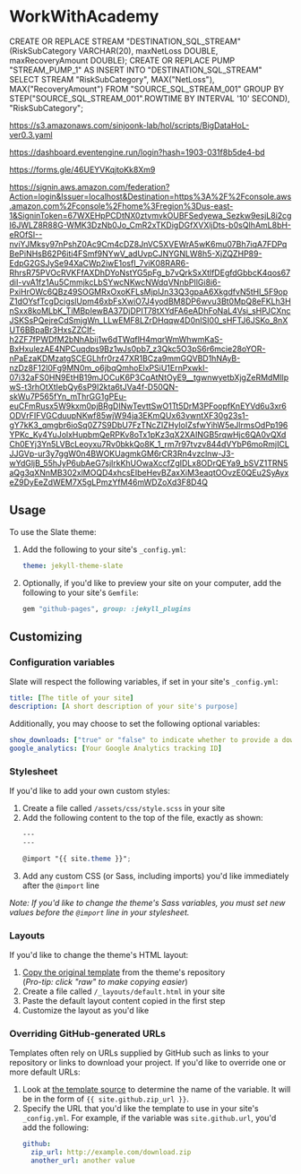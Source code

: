 # WorkWithAcademy

CREATE OR REPLACE STREAM "DESTINATION_SQL_STREAM"
(RiskSubCategory VARCHAR(20), maxNetLoss DOUBLE, maxRecoveryAmount DOUBLE);
CREATE OR REPLACE PUMP "STREAM_PUMP_1" AS
INSERT INTO "DESTINATION_SQL_STREAM"
SELECT
STREAM "RiskSubCategory",
MAX("NetLoss"),
MAX("RecoveryAmount")
FROM "SOURCE_SQL_STREAM_001"
GROUP BY
STEP("SOURCE_SQL_STREAM_001".ROWTIME BY INTERVAL '10' SECOND),
"RiskSubCategory";


https://s3.amazonaws.com/sinjoonk-lab/hol/scripts/BigDataHoL-ver0.3.yaml



https://dashboard.eventengine.run/login?hash=1903-031f8b5de4-bd


https://forms.gle/46UEYVKqjtoKk8Xm9

https://signin.aws.amazon.com/federation?Action=login&Issuer=localhost&Destination=https%3A%2F%2Fconsole.aws.amazon.com%2Fconsole%2Fhome%3Fregion%3Dus-east-1&SigninToken=67WXEHpPCDtNX0ztvmvkOUBFSedyewa_Sezkw9esjL8i2cgI6JWLZ8R88G-WMK3DzNb0Jo_CmR2xTKDigDGfXVXljDts-b0sQIhAmL8bH-eROfSI--nviYJMksy97nPshZ0Ac9Cm4cDZ8JnVC5XVEWrA5wK6mu07Bh7iqA7FDPqBePiNHsB62P6iti4FSmf9NYwV_adUvpCJNYGNLW8h5-XjZQZHP89-EdpG2GSJySe94XaCWp2iwE1osfI_7viK08RAR6-RhrsR75PVOcRVKFfAXDhDYoNstYG5pFg_b7vQrkSxXtlfDEgfdGbbcK4qos67diI-vvA1fz1Au5CmmjkcLbSYwcNKwcNWdqVNnbPIlGi8i6-PxiHrOWc6QBz49SOGMRxOxoKFLsMjplJn33Q3gpaA6XkgdfvN5tHl_5F9opZ1dOYsfTcgDcigslUpm46xbFsXwiO7J4yodBM8DP6wvu3Bt0MpQ8eFKLh3HnSxx8koMLbK_TiMBpIewBA37DjDPIT78tXYdFA6eADhFoNaL4Vsi_sHPJCXncJSKSsPQejreCdSmjgWn_LLwEMF8LZrDHqqw4D0nISI00_sHFTJ6JSKo_8nXUT6BBpaBr3HxsZZCIf-h2ZF7fPWDfM2bNhAbij1w6dTWqflH4mqrWmWhwmKaS-BxHxulezAE4NPCuqdps9Bz1wJs0pb7_z3Qkc5O3pS6r6mcie28oYOR-nPaEzaKDMzatgSCEGLhfr0rz47XR1BCza9mmGQVBD1hNAyB-nzDz8F12l0Fg9MN0m_o6jbqQmhoElxPSiU1ErnPxwkI-07i32aFS0HN9EtHB19mJOCuK6P3CqAtNtOyE9__tgwnwyetbXjgZeRMdMIlpwS-t3rhOtXtIebQy6sP9I2kta6tJVa4f-D50QN-skWu7P565fYn_mThrGG1gPEu-euCFmRusx5W9kxm0pjBRgDINwTevttSwO1Tt5DrM3PFoopfKnEYVd6u3xr6ODVrFIFVGCduupNKwf85wjW94ja3EKmQUx63vwntXF30g23s1-gY7kK3_qmgbr6ioSq0Z7S9DbU7FzTNcZIZHyIoIZsfwYihW5eJlrmsOdPp196YPKc_Ky4YuJolxHupbmQeRPKv8oTx1pKz3qX2XAINGB5rqwHjc6QA0vQXdCh0EYj3Yn5LVBcLeoyxu7Rv0bkkQo8K_1_rm7r97tvzv844dVYbP6moRmjICLJJGVp-ur3y7ggW0n4BWOKUagmkGM6rCR3Rn4vzclnw-J3-wYdGljB_55hJyP6ubAeG7sjlrkKhUOwaXccfZgIDLx8ODrQEYa9_bSVZ1TRN5aQg3qXNnMB302xlMOQD4xhcsEIbeHevBZaxXiM3eaqtOOvzE0QEu2SyAyxeZ9DyEeZdWEM7X5gLPmzYfM46mWDZoXd3F8D4Q

## Usage

To use the Slate theme:

1. Add the following to your site's `_config.yml`:

    ```yml
    theme: jekyll-theme-slate
    ```

2. Optionally, if you'd like to preview your site on your computer, add the following to your site's `Gemfile`:

    ```ruby
    gem "github-pages", group: :jekyll_plugins
    ```

## Customizing

### Configuration variables

Slate will respect the following variables, if set in your site's `_config.yml`:

```yml
title: [The title of your site]
description: [A short description of your site's purpose]
```

Additionally, you may choose to set the following optional variables:

```yml
show_downloads: ["true" or "false" to indicate whether to provide a download URL]
google_analytics: [Your Google Analytics tracking ID]
```

### Stylesheet

If you'd like to add your own custom styles:

1. Create a file called `/assets/css/style.scss` in your site
2. Add the following content to the top of the file, exactly as shown:
    ```scss
    ---
    ---

    @import "{{ site.theme }}";
    ```
3. Add any custom CSS (or Sass, including imports) you'd like immediately after the `@import` line

*Note: If you'd like to change the theme's Sass variables, you must set new values before the `@import` line in your stylesheet.*

### Layouts

If you'd like to change the theme's HTML layout:

1. [Copy the original template](https://github.com/pages-themes/slate/blob/master/_layouts/default.html) from the theme's repository<br />(*Pro-tip: click "raw" to make copying easier*)
2. Create a file called `/_layouts/default.html` in your site
3. Paste the default layout content copied in the first step
4. Customize the layout as you'd like

### Overriding GitHub-generated URLs

Templates often rely on URLs supplied by GitHub such as links to your repository or links to download your project. If you'd like to override one or more default URLs:

1. Look at [the template source](https://github.com/pages-themes/slate/blob/master/_layouts/default.html) to determine the name of the variable. It will be in the form of `{{ site.github.zip_url }}`.
2. Specify the URL that you'd like the template to use in your site's `_config.yml`. For example, if the variable was `site.github.url`, you'd add the following:
    ```yml
    github:
      zip_url: http://example.com/download.zip
      another_url: another value
    ```

